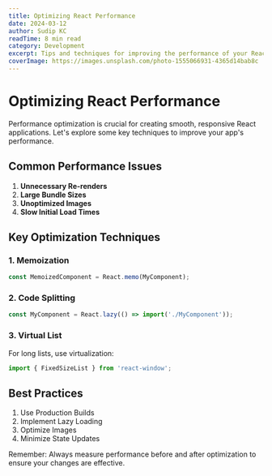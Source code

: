```yaml
---
title: Optimizing React Performance
date: 2024-03-12
author: Sudip KC
readTime: 8 min read
category: Development
excerpt: Tips and techniques for improving the performance of your React applications.
coverImage: https://images.unsplash.com/photo-1555066931-4365d14bab8c
---
```


# Optimizing React Performance

Performance optimization is crucial for creating smooth, responsive React applications. Let's explore some key techniques to improve your app's performance.

## Common Performance Issues

1. **Unnecessary Re-renders**
2. **Large Bundle Sizes**
3. **Unoptimized Images**
4. **Slow Initial Load Times**

## Key Optimization Techniques

### 1. Memoization

```jsx
const MemoizedComponent = React.memo(MyComponent);
```

### 2. Code Splitting

```jsx
const MyComponent = React.lazy(() => import('./MyComponent'));
```

### 3. Virtual List

For long lists, use virtualization:

```jsx
import { FixedSizeList } from 'react-window';
```

## Best Practices

1. Use Production Builds
2. Implement Lazy Loading
3. Optimize Images
4. Minimize State Updates

Remember: Always measure performance before and after optimization to ensure your changes are effective.